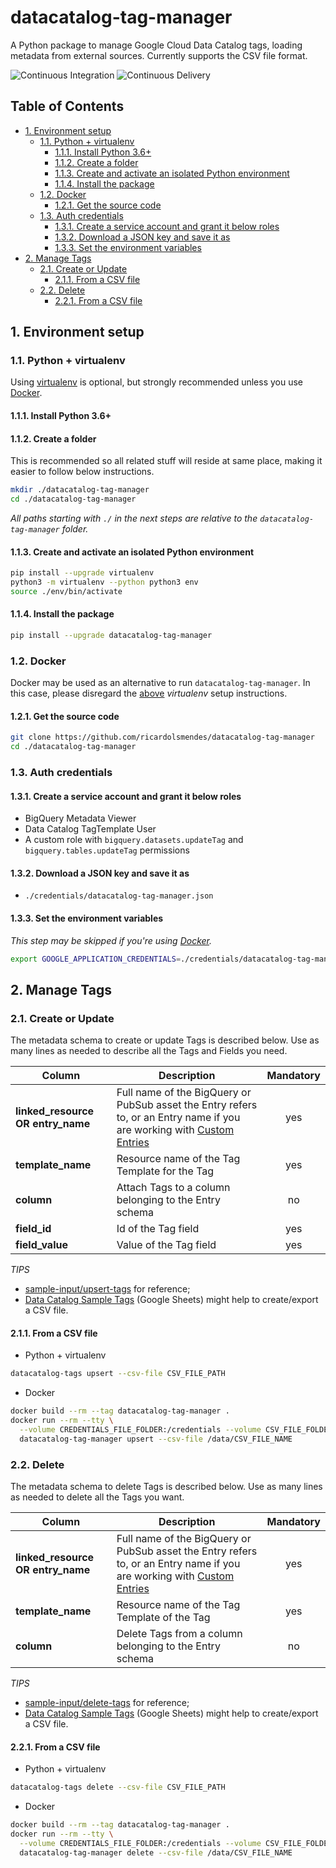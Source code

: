 # datacatalog-tag-manager

A Python package to manage Google Cloud Data Catalog tags, loading metadata from external
sources. Currently supports the CSV file format.

![Continuous Integration][1]
![Continuous Delivery][2]

## Table of Contents

<!-- toc -->

- [1. Environment setup](#1-environment-setup)
  * [1.1. Python + virtualenv](#11-python--virtualenv)
    + [1.1.1. Install Python 3.6+](#111-install-python-36)
    + [1.1.2. Create a folder](#112-create-a-folder)
    + [1.1.3. Create and activate an isolated Python environment](#113-create-and-activate-an-isolated-python-environment)
    + [1.1.4. Install the package](#114-install-the-package)
  * [1.2. Docker](#12-docker)
    + [1.2.1. Get the source code](#121-get-the-source-code)
  * [1.3. Auth credentials](#13-auth-credentials)
    + [1.3.1. Create a service account and grant it below roles](#131-create-a-service-account-and-grant-it-below-roles)
    + [1.3.2. Download a JSON key and save it as](#132-download-a-json-key-and-save-it-as)
    + [1.3.3. Set the environment variables](#133-set-the-environment-variables)
- [2. Manage Tags](#2-manage-tags)
  * [2.1. Create or Update](#21-create-or-update)
    + [2.1.1. From a CSV file](#211-from-a-csv-file)
  * [2.2. Delete](#22-delete)
    + [2.2.1. From a CSV file](#221-from-a-csv-file)

<!-- tocstop -->

## 1. Environment setup

### 1.1. Python + virtualenv

Using [virtualenv][3] is optional, but strongly recommended unless you use [Docker](#12-docker).

#### 1.1.1. Install Python 3.6+

#### 1.1.2. Create a folder

This is recommended so all related stuff will reside at same place, making it easier to follow
below instructions.

```bash
mkdir ./datacatalog-tag-manager
cd ./datacatalog-tag-manager
```

_All paths starting with `./` in the next steps are relative to the `datacatalog-tag-manager`
folder._

#### 1.1.3. Create and activate an isolated Python environment

```bash
pip install --upgrade virtualenv
python3 -m virtualenv --python python3 env
source ./env/bin/activate
```

#### 1.1.4. Install the package

```bash
pip install --upgrade datacatalog-tag-manager
```

### 1.2. Docker

Docker may be used as an alternative to run `datacatalog-tag-manager`. In this case, please
disregard the [above](#11-python--virtualenv) _virtualenv_ setup instructions.

#### 1.2.1. Get the source code

```bash
git clone https://github.com/ricardolsmendes/datacatalog-tag-manager
cd ./datacatalog-tag-manager
```

### 1.3. Auth credentials

#### 1.3.1. Create a service account and grant it below roles

- BigQuery Metadata Viewer
- Data Catalog TagTemplate User
- A custom role with `bigquery.datasets.updateTag` and `bigquery.tables.updateTag` permissions

#### 1.3.2. Download a JSON key and save it as

- `./credentials/datacatalog-tag-manager.json`

#### 1.3.3. Set the environment variables

_This step may be skipped if you're using [Docker](#12-docker)._

```bash
export GOOGLE_APPLICATION_CREDENTIALS=./credentials/datacatalog-tag-manager.json
```

## 2. Manage Tags

### 2.1. Create or Update

The metadata schema to create or update Tags is described below. Use as many lines as needed to
describe all the Tags and Fields you need.

| Column                            | Description                                                                                                                 | Mandatory |
| --------------------------------- | --------------------------------------------------------------------------------------------------------------------------- | :-------: |
| **linked_resource OR entry_name** | Full name of the BigQuery or PubSub asset the Entry refers to, or an Entry name if you are working with [Custom Entries][4] |    yes    |
| **template_name**                 | Resource name of the Tag Template for the Tag                                                                               |    yes    |
| **column**                        | Attach Tags to a column belonging to the Entry schema                                                                       |    no     |
| **field_id**                      | Id of the Tag field                                                                                                         |    yes    |
| **field_value**                   | Value of the Tag field                                                                                                      |    yes    |

_TIPS_

- [sample-input/upsert-tags][5] for reference;
- [Data Catalog Sample Tags][7] (Google Sheets) might help to create/export a CSV file.

#### 2.1.1. From a CSV file

- Python + virtualenv

```bash
datacatalog-tags upsert --csv-file CSV_FILE_PATH
```

- Docker

```bash
docker build --rm --tag datacatalog-tag-manager .
docker run --rm --tty \
  --volume CREDENTIALS_FILE_FOLDER:/credentials --volume CSV_FILE_FOLDER:/data \
  datacatalog-tag-manager upsert --csv-file /data/CSV_FILE_NAME
```

### 2.2. Delete

The metadata schema to delete Tags is described below. Use as many lines as needed to delete all
the Tags you want.

| Column                            | Description                                                                                                                 | Mandatory |
| --------------------------------- | --------------------------------------------------------------------------------------------------------------------------- | :-------: |
| **linked_resource OR entry_name** | Full name of the BigQuery or PubSub asset the Entry refers to, or an Entry name if you are working with [Custom Entries][4] |    yes    |
| **template_name**                 | Resource name of the Tag Template of the Tag                                                                                |    yes    |
| **column**                        | Delete Tags from a column belonging to the Entry schema                                                                     |    no     |

_TIPS_

- [sample-input/delete-tags][6] for reference;
- [Data Catalog Sample Tags][7] (Google Sheets) might help to create/export a CSV file.

#### 2.2.1. From a CSV file

- Python + virtualenv

```bash
datacatalog-tags delete --csv-file CSV_FILE_PATH
```

- Docker

```bash
docker build --rm --tag datacatalog-tag-manager .
docker run --rm --tty \
  --volume CREDENTIALS_FILE_FOLDER:/credentials --volume CSV_FILE_FOLDER:/data \
  datacatalog-tag-manager delete --csv-file /data/CSV_FILE_NAME
```

[1]: https://github.com/ricardolsmendes/datacatalog-tag-manager/workflows/Continuous%20Integration/badge.svg?branch=2.1.x
[2]: https://github.com/ricardolsmendes/datacatalog-tag-manager/workflows/Continuous%20Delivery/badge.svg?branch=2.1.x
[3]: https://virtualenv.pypa.io/en/latest/
[4]: https://cloud.google.com/data-catalog/docs/how-to/custom-entries
[5]: https://github.com/ricardolsmendes/datacatalog-tag-manager/tree/master/sample-input/upsert-tags
[6]: https://github.com/ricardolsmendes/datacatalog-tag-manager/tree/master/sample-input/delete-tags
[7]: https://docs.google.com/spreadsheets/d/1bqeAXjLHUq0bydRZj9YBhdlDtuu863nwirx8t4EP_CQ
